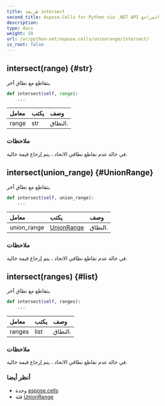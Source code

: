 ```yaml
---
title: طريقة intersect
second_title: Aspose.Cells for Python via .NET API المراجع
description:
type: docs
weight: 50
url: /ar/python-net/aspose.cells/unionrange/intersect/
is_root: false
---
```

##  intersect(range) {#str}
يتقاطع مع نطاق آخر.



```python
def intersect(self, range):
    ...
```


| معامل| يكتب| وصف|
| :- | :- | :- |
| range | str | النطاق.|
###  ملاحظات

في حالة عدم تقاطع نطاقي الاتحاد ، يتم إرجاع قيمة خالية.

##  intersect(union_range) {#UnionRange}

يتقاطع مع نطاق آخر.



```python
def intersect(self, union_range):
    ...
```


| معامل| يكتب| وصف|
| :- | :- | :- |
| union_range | [UnionRange](/cells/ar/python-net/aspose.cells/unionrange) | النطاق.|
###  ملاحظات

في حالة عدم تقاطع نطاقي الاتحاد ، يتم إرجاع قيمة خالية.

##  intersect(ranges) {#list}

يتقاطع مع نطاق آخر.



```python
def intersect(self, ranges):
    ...
```


| معامل| يكتب| وصف|
| :- | :- | :- |
| ranges | list | النطاق.|
###  ملاحظات

في حالة عدم تقاطع نطاقي الاتحاد ، يتم إرجاع قيمة خالية.


###  أنظر أيضا

* وحدة [aspose.cells](../../)
* فئة [UnionRange](/cells/ar/python-net/aspose.cells/unionrange)
